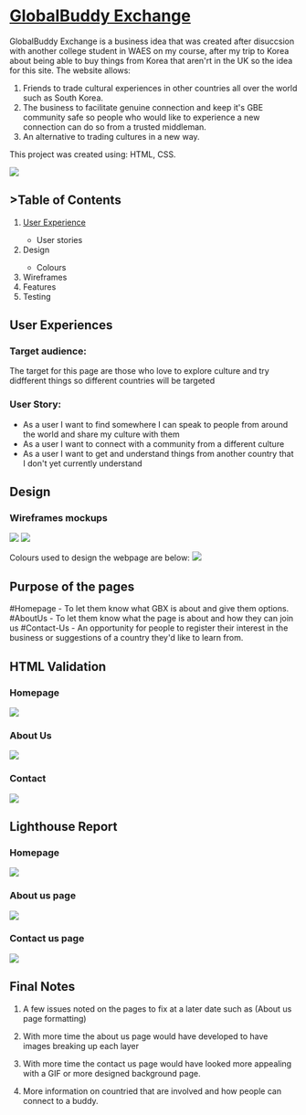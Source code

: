 <a href="https://queenvicki.github.io/Project_1/"> <h1>GlobalBuddy Exchange </h1> <a>

GlobalBuddy Exchange is a business idea that was created after disuccsion with another college student in WAES on my course, after my trip to Korea about being able to buy things from Korea that aren'rt in the UK so the idea for this site. The website allows:

1. Friends to trade cultural experiences in other countries all over the world such as South Korea.
2. The business to facilitate genuine connection and keep it's GBE community safe so people who would like to experience a new connection can do so from a trusted middleman.
3. An alternative to trading cultures in a new way.

This project was created using: HTML, CSS.

<img src="Assets/Images/Byte website responsiveness photo.png">
<h2>>Table of Contents</h2>
<ol>
<li> <a href="#section_1"> User Experience </a> </li>
    <ul>
    <li> User stories </li>
    </ul>
<li>Design </li>
    <ul>
    <li> Colours </li>
    </ul>
<li> Wireframes </li>
<li> Features </li>
<li> Testing </li>
</ol>

<h2> <div id="section_1"> User Experiences <div></h2>

<h3> Target audience: </h3>
The target for this page are those who love to explore culture and try didfferent things so different countries will be targeted

<h3> User Story: </h3>

- As a user I want to find somewhere I can speak to people from around the world and share my culture with them
- As a user I want to connect with a community from a different culture
- As a user I want to get and understand things from another country that I don't yet currently understand

<h2> Design </h2>
<h3> Wireframes mockups</h3>
<img src="Assets/Images/Design/Homepage and About us page draft.jpg">
<img src="Assets/Images/Design/Contact us page draft.jpg">

Colours used to design the webpage are below:
<img src="Assets/Images/color palette.png">

<h2> Purpose of the pages </h2>
#Homepage - To let them know what GBX is about and give them options. 
#AboutUs - To let them know what the page is about and how they can join us 
#Contact-Us - An opportunity for people to register their interest in the business or suggestions of a country they'd like to learn from.

<h2> HTML Validation </h2>
<h3> Homepage </h3>
<img src="Assets/Images/Validator checks/Homepage HTML validator.jpg">
<br>
<h3> About Us </h3>
<img src="Assets/Images/Validator checks/About us page HTML.jpg">
<br>
<h3> Contact </h3>
<img src="Assets/Images/Validator checks/Contact Us HTML validator.jpg">

<h2> Lighthouse Report</h2>

<h3> Homepage </h3>
<img src="Assets/Images/Lighthouse report_home.png">

<h3> About us page </h3>
<img src="Assets/Images/Lighthouse report_about.png">

<h3> Contact us page </h3>
<img src="Assets/Images/Lighthouse report_contact.png">

<h2> Final Notes</h2>
<ol>
<li>
<p> A few issues noted on the pages to fix at a later date such as (About us page formatting) </p>
</li>
<li>
<p> With more time the about us page would have developed to have images breaking up each layer </p>
</li>
<li>
<p>With more time the contact us page would have looked more appealing with a GIF or more designed background page. 
</p>
</li>
<li>
<p> More information on countried that are involved and how people can connect to a buddy. </p>
</li>
</ol>
